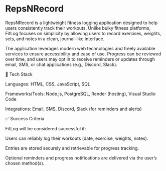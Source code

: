# RepsNRecord
RepsNRecord is a lightweight fitness logging application designed to help users consistently track their workouts. Unlike bulky fitness platforms, FitLog focuses on simplicity by allowing users to record exercises, weights, sets, and notes in a clean, journal-like interface.

The application leverages modern web technologies and freely available services to ensure accessibility and ease of use. Progress can be reviewed over time, and users may opt in to receive reminders or updates through email, SMS, or chat applications (e.g., Discord, Slack).

🔧 Tech Stack

Languages: HTML, CSS, JavaScript, SQL

Frameworks/Tools: Node.js, PostgreSQL, Render (hosting), Visual Studio Code

Integrations: Email, SMS, Discord, Slack (for reminders and alerts)

✅ Success Criteria

FitLog will be considered successful if:

Users can reliably log their workouts (date, exercise, weights, notes).

Entries are stored securely and retrievable for progress tracking.

Optional reminders and progress notifications are delivered via the user’s chosen method(s).
